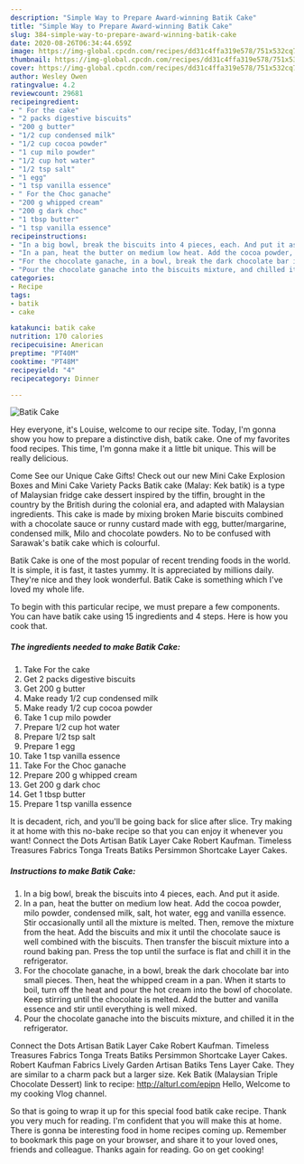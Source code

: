 ```yaml
---
description: "Simple Way to Prepare Award-winning Batik Cake"
title: "Simple Way to Prepare Award-winning Batik Cake"
slug: 384-simple-way-to-prepare-award-winning-batik-cake
date: 2020-08-26T06:34:44.659Z
image: https://img-global.cpcdn.com/recipes/dd31c4ffa319e578/751x532cq70/batik-cake-recipe-main-photo.jpg
thumbnail: https://img-global.cpcdn.com/recipes/dd31c4ffa319e578/751x532cq70/batik-cake-recipe-main-photo.jpg
cover: https://img-global.cpcdn.com/recipes/dd31c4ffa319e578/751x532cq70/batik-cake-recipe-main-photo.jpg
author: Wesley Owen
ratingvalue: 4.2
reviewcount: 29681
recipeingredient:
- " For the cake"
- "2 packs digestive biscuits"
- "200 g butter"
- "1/2 cup condensed milk"
- "1/2 cup cocoa powder"
- "1 cup milo powder"
- "1/2 cup hot water"
- "1/2 tsp salt"
- "1 egg"
- "1 tsp vanilla essence"
- " For the Choc ganache"
- "200 g whipped cream"
- "200 g dark choc"
- "1 tbsp butter"
- "1 tsp vanilla essence"
recipeinstructions:
- "In a big bowl, break the biscuits into 4 pieces, each. And put it aside."
- "In a pan, heat the butter on medium low heat. Add the cocoa powder, milo powder, condensed milk, salt, hot water, egg and vanilla essence. Stir occasionally until all the mixture is melted. Then, remove the mixture from the heat. Add the biscuits and mix it until the chocolate sauce is well combined with the biscuits. Then transfer the biscuit mixture into a round baking pan. Press the top until the surface is flat and chill it in the refrigerator."
- "For the chocolate ganache, in a bowl, break the dark chocolate bar into small pieces. Then, heat the whipped cream in a pan. When it starts to boil, turn off the heat and pour the hot cream into the bowl of chocolate. Keep stirring until the chocolate is melted. Add the butter and vanilla essence and stir until everything is well mixed."
- "Pour the chocolate ganache into the biscuits mixture, and chilled it in the refrigerator."
categories:
- Recipe
tags:
- batik
- cake

katakunci: batik cake 
nutrition: 170 calories
recipecuisine: American
preptime: "PT40M"
cooktime: "PT48M"
recipeyield: "4"
recipecategory: Dinner

---
```



![Batik Cake](https://img-global.cpcdn.com/recipes/dd31c4ffa319e578/751x532cq70/batik-cake-recipe-main-photo.jpg)

Hey everyone, it's Louise, welcome to our recipe site. Today, I'm gonna show you how to prepare a distinctive dish, batik cake. One of my favorites food recipes. This time, I'm gonna make it a little bit unique. This will be really delicious.

Come See our Unique Cake Gifts! Check out our new Mini Cake Explosion Boxes and Mini Cake Variety Packs Batik cake (Malay: Kek batik) is a type of Malaysian fridge cake dessert inspired by the tiffin, brought in the country by the British during the colonial era, and adapted with Malaysian ingredients. This cake is made by mixing broken Marie biscuits combined with a chocolate sauce or runny custard made with egg, butter/margarine, condensed milk, Milo and chocolate powders. No to be confused with Sarawak&#39;s batik cake which is colourful.

Batik Cake is one of the most popular of recent trending foods in the world. It is simple, it is fast, it tastes yummy. It is appreciated by millions daily. They're nice and they look wonderful. Batik Cake is something which I've loved my whole life.


To begin with this particular recipe, we must prepare a few components. You can have batik cake using 15 ingredients and 4 steps. Here is how you cook that.

<!--inarticleads1-->

##### The ingredients needed to make Batik Cake:

1. Take  For the cake
1. Get 2 packs digestive biscuits
1. Get 200 g butter
1. Make ready 1/2 cup condensed milk
1. Make ready 1/2 cup cocoa powder
1. Take 1 cup milo powder
1. Prepare 1/2 cup hot water
1. Prepare 1/2 tsp salt
1. Prepare 1 egg
1. Take 1 tsp vanilla essence
1. Take  For the Choc ganache
1. Prepare 200 g whipped cream
1. Get 200 g dark choc
1. Get 1 tbsp butter
1. Prepare 1 tsp vanilla essence


It is decadent, rich, and you&#39;ll be going back for slice after slice. Try making it at home with this no-bake recipe so that you can enjoy it whenever you want! Connect the Dots Artisan Batik Layer Cake Robert Kaufman. Timeless Treasures Fabrics Tonga Treats Batiks Persimmon Shortcake Layer Cakes. 

<!--inarticleads2-->

##### Instructions to make Batik Cake:

1. In a big bowl, break the biscuits into 4 pieces, each. And put it aside.
1. In a pan, heat the butter on medium low heat. Add the cocoa powder, milo powder, condensed milk, salt, hot water, egg and vanilla essence. Stir occasionally until all the mixture is melted. Then, remove the mixture from the heat. Add the biscuits and mix it until the chocolate sauce is well combined with the biscuits. Then transfer the biscuit mixture into a round baking pan. Press the top until the surface is flat and chill it in the refrigerator.
1. For the chocolate ganache, in a bowl, break the dark chocolate bar into small pieces. Then, heat the whipped cream in a pan. When it starts to boil, turn off the heat and pour the hot cream into the bowl of chocolate. Keep stirring until the chocolate is melted. Add the butter and vanilla essence and stir until everything is well mixed.
1. Pour the chocolate ganache into the biscuits mixture, and chilled it in the refrigerator.


Connect the Dots Artisan Batik Layer Cake Robert Kaufman. Timeless Treasures Fabrics Tonga Treats Batiks Persimmon Shortcake Layer Cakes. Robert Kaufman Fabrics Lively Garden Artisan Batiks Tens Layer Cake. They are similar to a charm pack but a larger size. Kek Batik (Malaysian Triple Chocolate Dessert) link to recipe: http://alturl.com/epipn Hello, Welcome to my cooking Vlog channel. 

So that is going to wrap it up for this special food batik cake recipe. Thank you very much for reading. I'm confident that you will make this at home. There is gonna be interesting food in home recipes coming up. Remember to bookmark this page on your browser, and share it to your loved ones, friends and colleague. Thanks again for reading. Go on get cooking!
